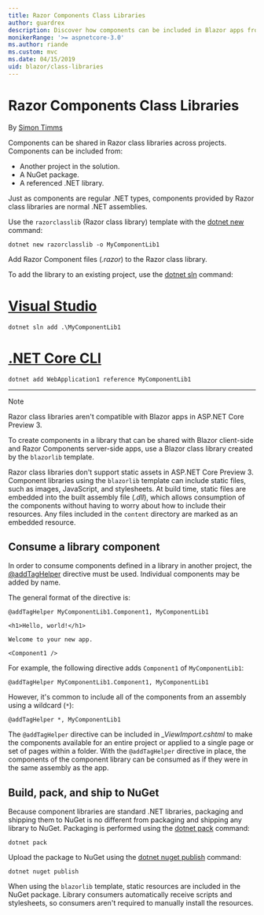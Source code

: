 ```yaml
---
title: Razor Components Class Libraries
author: guardrex
description: Discover how components can be included in Blazor apps from an external component library.
monikerRange: '>= aspnetcore-3.0'
ms.author: riande
ms.custom: mvc
ms.date: 04/15/2019
uid: blazor/class-libraries
---
```

# Razor Components Class Libraries

By [Simon Timms](https://github.com/stimms)

Components can be shared in Razor class libraries across projects. Components can be included from:

* Another project in the solution.
* A NuGet package.
* A referenced .NET library.

Just as components are regular .NET types, components provided by Razor class libraries are normal .NET assemblies.

Use the `razorclasslib` (Razor class library) template with the [dotnet new](/dotnet/core/tools/dotnet-new) command:

```console
dotnet new razorclasslib -o MyComponentLib1
```

Add Razor Component files (*.razor*) to the Razor class library.

To add the library to an existing project, use the [dotnet sln](/dotnet/core/tools/dotnet-sln) command:

# [Visual Studio](#tab/visual-studio)

```console
dotnet sln add .\MyComponentLib1
```

# [.NET Core CLI](#tab/netcore-cli)

```console
dotnet add WebApplication1 reference MyComponentLib1
```

---

> [!NOTE]
> Razor class libraries aren't compatible with Blazor apps in ASP.NET Core Preview 3.
>
> To create components in a library that can be shared with Blazor client-side and Razor Components server-side apps, use a Blazor class library created by the `blazorlib` template.
>
> Razor class libraries don't support static assets in ASP.NET Core Preview 3. Component libraries using the `blazorlib` template can include static files, such as images, JavaScript, and stylesheets. At build time, static files are embedded into the built assembly file (*.dll*), which allows consumption of the components without having to worry about how to include their resources. Any files included in the `content` directory are marked as an embedded resource.

## Consume a library component

In order to consume components defined in a library in another project, the [@addTagHelper](xref:mvc/views/tag-helpers/intro#add-helper-label) directive must be used. Individual components may be added by name.

The general format of the directive is:

```cshtml
@addTagHelper MyComponentLib1.Component1, MyComponentLib1

<h1>Hello, world!</h1>

Welcome to your new app.

<Component1 />
```

For example, the following directive adds `Component1` of `MyComponentLib1`:

```cshtml
@addTagHelper MyComponentLib1.Component1, MyComponentLib1
```

However, it's common to include all of the components from an assembly using a wildcard (`*`):

```cshtml
@addTagHelper *, MyComponentLib1
```

The `@addTagHelper` directive can be included in *_ViewImport.cshtml* to make the components available for an entire project or applied to a single page or set of pages within a folder. With the `@addTagHelper` directive in place, the components of the component library can be consumed as if they were in the same assembly as the app.

## Build, pack, and ship to NuGet

Because component libraries are standard .NET libraries, packaging and shipping them to NuGet is no different from packaging and shipping any library to NuGet. Packaging is performed using the [dotnet pack](/dotnet/core/tools/dotnet-pack) command:

```console
dotnet pack
```

Upload the package to NuGet using the [dotnet nuget publish](/dotnet/core/tools/dotnet-nuget-push) command:

```console
dotnet nuget publish
```

When using the `blazorlib` template, static resources are included in the NuGet package. Library consumers automatically receive scripts and stylesheets, so consumers aren't required to manually install the resources.

